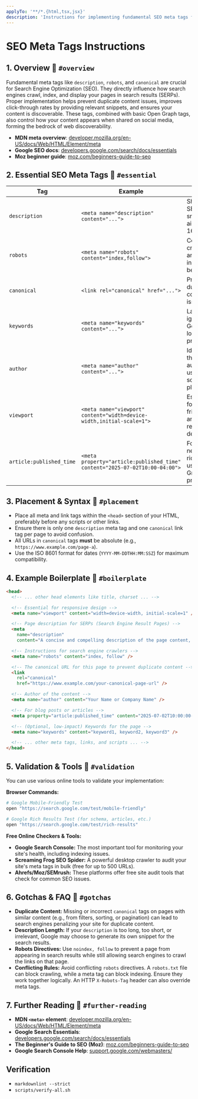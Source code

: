 ```yaml
---
applyTo: '**/*.{html,tsx,jsx}'
description: 'Instructions for implementing fundamental SEO meta tags for discoverability, crawling, and social previews.'
---
```


# SEO Meta Tags Instructions

## 1. Overview 🔗 `#overview`

Fundamental meta tags like `description`, `robots`, and `canonical` are crucial for Search Engine Optimization (SEO). They directly influence how search engines crawl, index, and display your pages in search results (SERPs). Proper implementation helps prevent duplicate content issues, improves click-through rates by providing relevant snippets, and ensures your content is discoverable. These tags, combined with basic Open Graph tags, also control how your content appears when shared on social media, forming the bedrock of web discoverability.

- **MDN meta overview**: [developer.mozilla.org/en-US/docs/Web/HTML/Element/meta](https://developer.mozilla.org/en-US/docs/Web/HTML/Element/meta)
- **Google SEO docs**: [developers.google.com/search/docs/essentials](https://developers.google.com/search/docs/essentials)
- **Moz beginner guide**: [moz.com/beginners-guide-to-seo](https://moz.com/beginners-guide-to-seo)

## 2. Essential SEO Meta Tags 🔗 `#essential`

| Tag                      | Example                                                                     | Notes                                                    |
| ------------------------ | --------------------------------------------------------------------------- | -------------------------------------------------------- |
| `description`            | `<meta name="description" content="...">`                                   | Shown as SERP snippet; aim for ≤ 160 chars.              |
| `robots`                 | `<meta name="robots" content="index,follow">`                               | Controls crawling and indexing behavior.                 |
| `canonical`              | `<link rel="canonical" href="...">`                                         | Prevents duplicate content issues.                       |
| `keywords`               | `<meta name="keywords" content="...">`                                      | Largely ignored by Google; low priority.                 |
| `author`                 | `<meta name="author" content="...">`                                        | Identifies the content author; used by some platforms.   |
| `viewport`               | `<meta name="viewport" content="width=device-width,initial-scale=1">`       | Essential for mobile-friendliness and responsive design. |
| `article:published_time` | `<meta property="article:published_time" content="2025-07-02T10:00-04:00">` | For news/blog rich results; uses Open Graph property.    |

## 3. Placement & Syntax 🔗 `#placement`

- Place all meta and link tags within the `<head>` section of your HTML, preferably before any scripts or other links.
- Ensure there is only one `description` meta tag and one `canonical` link tag per page to avoid confusion.
- All URLs in `canonical` tags **must** be absolute (e.g., `https://www.example.com/page-a`).
- Use the ISO 8601 format for dates (`YYYY-MM-DDTHH:MM:SSZ`) for maximum compatibility.

## 4. Example Boilerplate 🔗 `#boilerplate`

```html
<head>
  <!-- ... other head elements like title, charset ... -->

  <!-- Essential for responsive design -->
  <meta name="viewport" content="width=device-width, initial-scale=1" />

  <!-- Page description for SERPs (Search Engine Result Pages) -->
  <meta
    name="description"
    content="A concise and compelling description of the page content, under 160 characters." />

  <!-- Instructions for search engine crawlers -->
  <meta name="robots" content="index, follow" />

  <!-- The canonical URL for this page to prevent duplicate content -->
  <link
    rel="canonical"
    href="https://www.example.com/your-canonical-page-url" />

  <!-- Author of the content -->
  <meta name="author" content="Your Name or Company Name" />

  <!-- For blog posts or articles -->
  <meta property="article:published_time" content="2025-07-02T10:00:00-04:00" />

  <!-- (Optional, low-impact) Keywords for the page -->
  <meta name="keywords" content="keyword1, keyword2, keyword3" />

  <!-- ... other meta tags, links, and scripts ... -->
</head>
```

## 5. Validation & Tools 🔗 `#validation`

You can use various online tools to validate your implementation:

**Browser Commands:**

```bash
# Google Mobile-Friendly Test
open "https://search.google.com/test/mobile-friendly"

# Google Rich Results Test (for schema, articles, etc.)
open "https://search.google.com/test/rich-results"
```

**Free Online Checkers & Tools:**

- **Google Search Console:** The most important tool for monitoring your site's health, including indexing issues.
- **Screaming Frog SEO Spider:** A powerful desktop crawler to audit your site's meta tags in bulk (free for up to 500 URLs).
- **Ahrefs/Moz/SEMrush:** These platforms offer free site audit tools that check for common SEO issues.

## 6. Gotchas & FAQ 🔗 `#gotchas`

- **Duplicate Content:** Missing or incorrect `canonical` tags on pages with similar content (e.g., from filters, sorting, or pagination) can lead to search engines penalizing your site for duplicate content.
- **Description Length:** If your `description` is too long, too short, or irrelevant, Google may choose to generate its own snippet for the search results.
- **Robots Directives:** Use `noindex, follow` to prevent a page from appearing in search results while still allowing search engines to crawl the links on that page.
- **Conflicting Rules:** Avoid conflicting `robots` directives. A `robots.txt` file can block crawling, while a meta tag can block indexing. Ensure they work together logically. An HTTP `X-Robots-Tag` header can also override meta tags.

## 7. Further Reading 🔗 `#further-reading`

- **MDN `<meta>` element**: [developer.mozilla.org/en-US/docs/Web/HTML/Element/meta](https://developer.mozilla.org/en-US/docs/Web/HTML/Element/meta)
- **Google Search Essentials**: [developers.google.com/search/docs/essentials](https://developers.google.com/search/docs/essentials)
- **The Beginner's Guide to SEO (Moz)**: [moz.com/beginners-guide-to-seo](https://moz.com/beginners-guide-to-seo)
- **Google Search Console Help**: [support.google.com/webmasters/](https://support.google.com/webmasters/)


## Verification

- `markdownlint --strict`
- `scripts/verify-all.sh`
